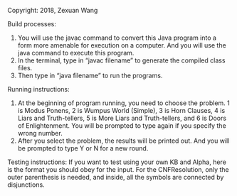Copyright: 2018, Zexuan Wang

Build processes:
1. You will use the javac command to convert this Java program into a form more amenable for execution on a computer. And you will use the java command to execute this program.
2. In the terminal, type in “javac filename” to generate the compiled class files.
3. Then type in “java filename” to run the programs.

Running instructions:
1. At the beginning of program running, you need to choose the problem. 1 is Modus Ponens, 2 is Wumpus World (Simple), 3 is Horn Clauses, 4 is Liars and Truth-tellers, 5 is More Liars and Truth-tellers, and 6 is Doors of Enlightenment. You will be prompted to type again if you specify the wrong number.
2. After you select the problem, the results will be printed out. And you will be prompted to type Y or N for a new round.

Testing instructions:
If you want to test using your own KB and Alpha, here is the format you should obey for the input. For the CNFResolution, only the outer parenthesis is needed, and inside, all the symbols are connected by disjunctions.
